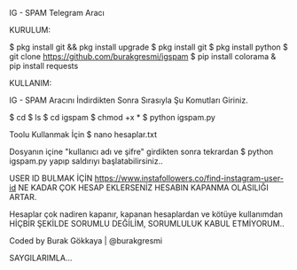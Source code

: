 IG - SPAM Telegram Aracı

KURULUM:

$ pkg install git && pkg install upgrade
$ pkg install git
$ pkg install python
$ git clone https://github.com/burakgresmi/igspam
$ pip install colorama
& pip install requests

KULLANIM:

IG - SPAM Aracını İndirdikten Sonra Sırasıyla
Şu Komutları Giriniz.

$ cd
$ ls
$ cd igspam
$ chmod +x *
$ python igspam.py

Toolu Kullanmak İçin
$ nano hesaplar.txt 

Dosyanın içine "kullanıcı adı ve şifre" girdikten 
sonra tekrardan 
$ python igspam.py yapıp saldırıyı 
başlatabilirsiniz..

USER ID BULMAK İÇİN https://www.instafollowers.co/find-instagram-user-id
NE KADAR ÇOK HESAP EKLERSENİZ HESABIN
KAPANMA OLASILIĞI ARTAR.

Hesaplar çok nadiren kapanır, kapanan 
hesaplardan ve kötüye kullanımdan HİÇBİR
ŞEKİLDE SORUMLU DEĞİLİM, SORUMLULUK
KABUL ETMİYORUM..

Coded by Burak Gökkaya | @burakgresmi

SAYGILARIMLA...
